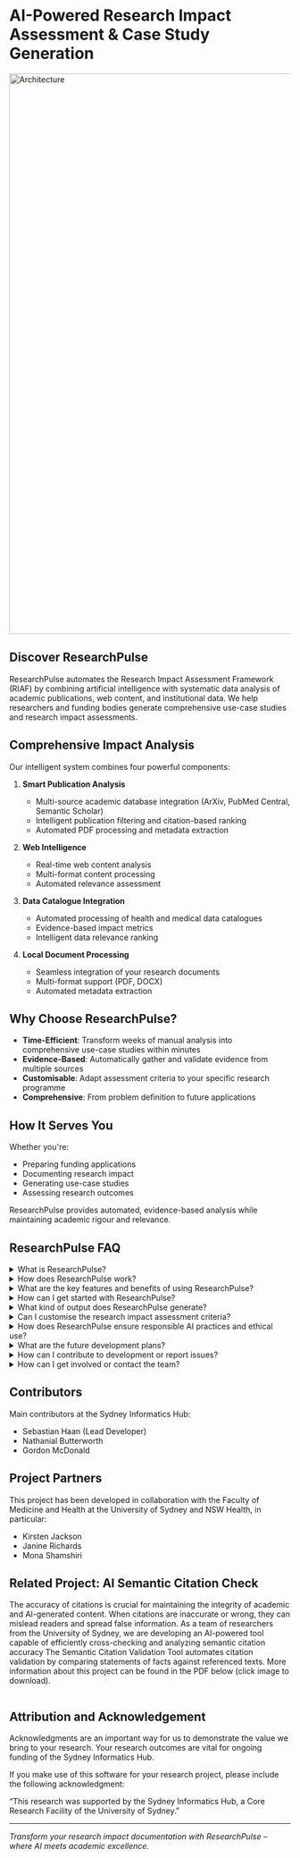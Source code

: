 # AI-Powered Research Impact Assessment & Case Study Generation

<img width="1003" alt="Architecture" src="https://github.com/user-attachments/assets/ac6e4786-f254-4c84-ac58-0c55cc3faf52">


## Discover ResearchPulse

ResearchPulse automates the Research Impact Assessment Framework (RIAF) by combining artificial intelligence with systematic data analysis of academic publications, web content, and institutional data. We help researchers and funding bodies generate comprehensive use-case studies and research impact assessments.

## Comprehensive Impact Analysis

Our intelligent system combines four powerful components:

1. **Smart Publication Analysis**
   - Multi-source academic database integration (ArXiv, PubMed Central, Semantic Scholar)
   - Intelligent publication filtering and citation-based ranking
   - Automated PDF processing and metadata extraction

2. **Web Intelligence**
   - Real-time web content analysis
   - Multi-format content processing
   - Automated relevance assessment

3. **Data Catalogue Integration**
   - Automated processing of health and medical data catalogues
   - Evidence-based impact metrics
   - Intelligent data relevance ranking

4. **Local Document Processing**
   - Seamless integration of your research documents
   - Multi-format support (PDF, DOCX)
   - Automated metadata extraction

## Why Choose ResearchPulse?

- **Time-Efficient**: Transform weeks of manual analysis into comprehensive use-case studies within minutes
- **Evidence-Based**: Automatically gather and validate evidence from multiple sources
- **Customisable**: Adapt assessment criteria to your specific research programme
- **Comprehensive**: From problem definition to future applications

## How It Serves You

Whether you're:
- Preparing funding applications
- Documenting research impact
- Generating use-case studies
- Assessing research outcomes

ResearchPulse provides automated, evidence-based analysis while maintaining academic rigour and relevance.


## ResearchPulse FAQ

<details>
<summary>What is ResearchPulse?</summary>

ResearchPulse is an AI-powered tool designed to automate the generation of research impact assessment use case studies, specifically for health and medical research. It applies the Research Impact Assessment Framework (RIAF) to evaluate research environments and their influence within a specific research ecosystem. The tool generates detailed use cases documenting research impact, aiding funding organizations in assessing specific research programs and their outcomes.
</details>

<details>
<summary>How does ResearchPulse work?</summary>

ResearchPulse employs a Retrieval-Augmented Generation (RAG) pipeline. It retrieves data from various sources like academic databases (PubMed, arXiv, Semantic Scholar), web content via Bing Search API, local documents, and structured health data catalogs. It then processes this information through a context engine, vector index, query engine, and review system. Finally, it generates a comprehensive research impact assessment report with references.
</details>

<details>
<summary>What are the key features and benefits of using ResearchPulse?</summary>

ResearchPulse offers a range of features including automated generation of use case studies, data processing from multiple sources, customisable research indicators, multi-format report generation, and a user-friendly web interface. The benefits include a systematic and structured approach to research impact assessment, saving time and resources, and providing evidence-based analysis to support funding decisions.

</details>

<details>
<summary>How can I get started with ResearchPulse?</summary>

You can access ResearchPulse through a hosted web interface or by installing it locally. Currently the web app requires a university network connection and login. Local installation requires a Python environment, API keys, and university network access. Detailed instructions for both methods are available in the documentation.
</details>

<details>
<summary>What kind of output does ResearchPulse generate?</summary>

ResearchPulse generates a downloadable zip file containing multiple outputs designed to ensure complete documentation and transparency. At its core, you'll receive a detailed research impact report available in both Word and Markdown formats, accompanied by context analysis documentation that details the research environment. The system also preserves individual answers for each assessment question, including both draft and final versions, allowing you to track the development of the assessment.
To support transparency and verification, the package includes all source documents used in the analysis, along with a structured table of any documents that couldn't be automatically accessed (tracked in missing_documents.xlsx).
For process validation and reproducibility, the system provides detailed logs tracking all system operations and AI process steps. All documents are exported in accessible formats, and a record of input settings ensures the assessment process can be reviewed or repeated if needed.
</details>

<details>
<summary>Can I customise the research impact assessment criteria?</summary>

Yes, ResearchPulse offers multiple customisation options to ensure your impact assessment aligns with your specific research context. Users can define custom time periods for both research activity and impact measurement, allowing for precise temporal analysis. The system's flexible framework enables you to select and prioritise relevant research indicators, whether you're focusing on academic impact, societal benefits, or economic outcomes.
You can tailor the assessment criteria to align with your research goals and funding requirements, including specific institutional or grant body frameworks. This customisation extends to language style preferences, helping you generate reports that match your intended audience's expectations. The system also allows you to incorporate additional context through supplementary documentation and custom indicators, ensuring your unique research narrative is accurately captured.
</details>


<details>
<summary>How does ResearchPulse ensure responsible AI practices and ethical use?</summary>
ResearchPulse implements several key measures to ensure responsible AI use and ethical data handling. At its core, the system uses Retrieval-Augmented Generation (RAG) to ground all outputs in verifiable sources, ensuring that generated content is consistently backed by evidence. This approach is reinforced by a multi-stage review process that validates the accuracy of all assessments.
To address potential biases, ResearchPulse integrates multiple diverse data sources and employs intelligent filtering mechanisms. The system maintains a human-in-the-loop review process, allowing researchers to validate and customise assessment criteria based on their specific field and requirements.
Transparency and accountability are maintained through extensive process documentation and logging. Data sources are clearly attributed, ensuring users can trace any claim to its origin.
Regarding security and user control, ResearchPulse operates within strict network security restrictions and processes only publicly available research data. Users maintain control over input parameters and can observe how outputs are generated, ensuring transparency throughout the assessment process.
We continuously evaluate and improve these measures through user feedback and systematic monitoring, ensuring that responsible AI principles remain central to ResearchPulse's development and operation.
</details>

<details>
<summary>What are the future development plans?</summary>

Future development plans include enhanced security features like SSO integration and private cloud deployment options, integration of international health data catalogs and media impact scoring, and expansion to other research domains beyond health and medical research.
</details>

<details>
<summary>How can I contribute to development or report issues?</summary>
All development activities and issue reporting are managed through a GitHub repository at the University of Sydney. Users with access can contribute to the project and report issues or feature requests through the repository's issue tracker.
</details>

<details>
<summary>How can I get involved or contact the team?</summary>
We're actively seeking researchers to test and provide feedback on ResearchPulse. If you're interested in becoming a tester or have questions about the platform, please contact our friendly RIAF program manager Kirsten Jackson at kirsten.jackson@sydney.edu.au. We particularly welcome feedback from researchers in health and medical fields who regularly prepare impact assessments or funding applications. For technical questions or integration options into your system, please contact our main software author Sebastian Haan at sebastian.haan@sydney.edu.au.
</details>

## Contributors

Main contributors at the Sydney Informatics Hub:
- Sebastian Haan (Lead Developer)
- Nathanial Butterworth
- Gordon McDonald

## Project Partners
This project has been developed in collaboration with the Faculty of Medicine and Health at the University of Sydney and NSW Health, in particular:

- Kirsten Jackson
- Janine Richards
- Mona Shamshiri

## Related Project: AI Semantic Citation Check

The accuracy of citations is crucial for maintaining the integrity of academic and AI-generated content. When citations are inaccurate or wrong, they can mislead readers and spread false information. As a team of researchers from the University of Sydney, we are developing an AI-powered tool capable of efficiently cross-checking and analyzing semantic citation accuracy The Semantic Citation Validation Tool automates citation validation by comparing statements of facts against referenced texts. More information about this project can be found in the PDF below (click image to download).

<a href="Reference_checker_app.pdf" class="image fit"><img src="https://github.com/user-attachments/assets/5f979be8-4cb3-4d12-b753-47d32fe52750" alt=""></a>

## Attribution and Acknowledgement

Acknowledgments are an important way for us to demonstrate the value we bring to your research. Your research outcomes are vital for ongoing funding of the Sydney Informatics Hub.

If you make use of this software for your research project, please include the following acknowledgment:

“This research was supported by the Sydney Informatics Hub, a Core Research Facility of the University of Sydney."

---

*Transform your research impact documentation with ResearchPulse – where AI meets academic excellence.*
